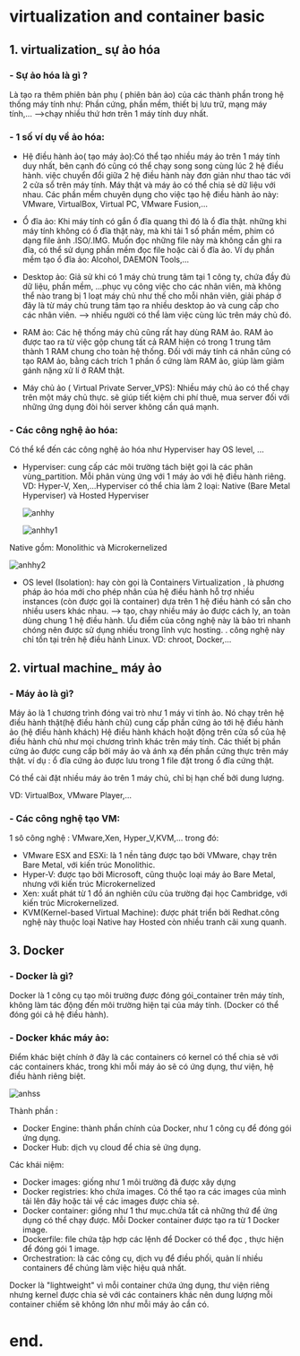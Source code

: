# virtualization and container basic
## 1. virtualization_ sự ảo hóa
### - Sự ảo hóa là gì ?
Là tạo ra thêm phiên bản phụ ( phiên bản ảo) của các thành phần trong hệ thống máy tính như: Phần cứng, phần mềm, thiết bị lưu trữ, mạng máy tính,...
-->chạy nhiều thứ hơn trên 1 máy tính duy nhất.
### - 1 số ví dụ về ảo hóa:
- Hệ điều hành ảo( tạo máy ảo):Có thể tạo nhiều máy ảo trên 1 máy tính duy nhất, bên cạnh đó cũng có thể chạy song song cùng lúc 2 hệ điều hành.
việc chuyển đổi giữa 2 hệ điều hành này đơn giản như thao tác với 2 cửa sổ trên máy tính.
Máy thật và máy ảo có thể chia sẻ dữ liệu với nhau.
Các phần mềm chuyên dụng cho việc tạo hệ điều hành ảo này: VMware, VirtualBox, Virtual PC, VMware Fusion,...


- Ổ đĩa ảo: Khi máy tính có gắn ổ đĩa quang thì đó là ổ đĩa thật.
những khi máy tính không có ổ đĩa thật này, mà khi tải 1 số phần mềm, phim có dạng file ảnh
.ISO/.IMG. Muốn đọc những file này mà không cần ghi ra đĩa, có thể sử dụng
phần mềm đọc file hoặc cài ổ đĩa ảo.
Ví dụ phần mềm tạo ổ đĩa ảo: Alcohol, DAEMON Tools,...

- Desktop ảo:
 Giả sử khi có 1 máy chủ trung tâm tại 1 công ty, chứa đầy đủ dữ liệu, phần mềm, ...phục vụ công việc cho các nhân viên, mà không thể nào
 trang bị 1 loạt máy chủ như thế cho mỗi nhân viên, giải pháp ở đây là từ máy chủ trung tâm tạo ra nhiều desktop ảo và cung cấp cho các nhân viên.
 --> nhiều người có thể làm việc cùng lúc trên máy chủ đó.

- RAM ảo:
Các hệ thống máy chủ cũng rất hay dùng RAM ảo. RAM ảo được tao ra từ việc gộp chung tất cả RAM hiện có trong 1 trung tâm thành 1 RAM chung cho toàn hệ thống. Đối với máy tính cá nhân cũng có tạo RAM ảo, bằng cách trích 1 phần ổ cứng làm RAM ảo,
 giúp làm giảm gánh nặng xử lí ở RAM thật.

- Máy chủ ảo ( Virtual Private Server_VPS): Nhiều máy chủ ảo có thể chạy trên
một máy chủ thực. sẽ giúp tiết kiệm chi phí thuê, mua server đối với những ứng dụng đòi hỏi server không
cần quá mạnh.



### - Các công nghệ ảo hóa:

  Có thể kể đến các công nghệ ảo hóa như Hyperviser hay OS level, ...
- Hyperviser:  cung cấp các môi trường tách biệt gọi là các phân vùng_partition. Mỗi phân vùng ứng với 1 máy ảo với hệ điều hành riêng.
VD: Hyper-V, Xen,...Hyperviser có thể chia làm 2 loại: Native (Bare Metal Hyperviser) và Hosted Hyperviser

  ![anhhy](http://i.imgur.com/phbvkWK.png)

  ![anhhy1](http://i.imgur.com/Xp28nEJ.png)

Native gồm: Monolithic và Microkernelized

  ![anhhy2](http://i.imgur.com/vPr1F3a.png)

- OS level (Isolation): hay còn gọi là Containers Virtualization , là phương pháp ảo hóa mới
cho phép nhân của hệ điều hành hỗ trợ nhiều instances (còn được gọi là container) dựa trên 1 hệ điều hành có sẵn cho nhiều users khác nhau.
--> tạo, chạy nhiều máy ảo được cách ly, an toàn dùng chung 1 hệ điều hành.
Ưu điểm của công nghệ này là bảo trì nhanh chóng nên được sử dụng nhiều trong lĩnh vực hosting.
. công nghệ này chỉ tồn tại trên hệ điều hành Linux.
VD: chroot, Docker,...

## 2. virtual machine_ máy ảo

### - Máy ảo là gì?

Máy ảo là 1 chương trình đóng vai trò như 1 máy vi tính ảo.
Nó chạy trên hệ điều hành thật(hệ điều hành chủ) cung cấp phần cứng ảo tới hệ điều hành ảo (hệ điều hành khách)
Hệ điều hành khách hoặt động trên cửa sổ của hệ điều hành chủ như mọi chương trình khác trên máy tính.
Các thiết bị phần cứng ảo được cung cấp bởi máy ảo và ánh xạ đến phần cứng thực trên máy thật.
ví dụ : ổ đĩa cứng ảo được lưu trong 1 file đặt trong ổ đĩa cứng thật.

Có thể cài đặt nhiều máy ảo trên 1 máy chủ, chỉ bị hạn chế bởi dung lượng.

VD: VirtualBox, VMware Player,...



### - Các công nghệ tạo VM:

1 sô công nghệ : VMware,Xen, Hyper_V,KVM,...
trong đó:
- VMware ESX and ESXi:  là 1 nền tảng được tạo bởi VMware, chạy trên Bare Metal, với kiến trúc Monolithic.
- Hyper-V:  được tạo bởi Microsoft, cũng thuộc loại máy ảo Bare Metal, nhưng với kiến trúc Microkernelized
- Xen: xuất phát từ 1 đồ án nghiên cứu của trường đại học Cambridge, với kiến trúc Microkernelized.
- KVM(Kernel-based Virtual Machine): được phát triển bởi Redhat.công nghệ này thuộc loại Native hay Hosted còn nhiều tranh cãi xung quanh.


## 3. Docker
### - Docker là gì?
Docker là 1 công cụ tạo môi trường được đóng gói_container trên máy tính, không làm tác động đến môi trường hiện tại của máy tính.
(Docker có thể đóng gói cả hệ điều hành).



### - Docker khác máy ảo:
Điểm khác biệt chính ở đây là các containers có kernel có thể chia sẻ với các containers khác, trong khi mỗi máy ảo sẽ có ứng dụng, thư viện, hệ điều hành riêng biệt.

![anhss](http://i.imgur.com/rFzcxyj.png)


Thành phần :
- Docker Engine: thành phần chính của Docker, như 1 công cụ để đóng gói ứng dụng.
- Docker Hub: dịch vụ cloud để chia sẻ ứng dụng.

Các khái niệm:

- Docker images: giống như 1 môi trường đã được xây dựng
- Docker registries: kho chứa images. Có thể tạo ra các images của mình tải lên đây hoặc tải về các images được chia sẻ.
- Docker container: giống như 1 thư mục.chứa tất cả những thứ để ứng dụng có thể chạy được. Mỗi Docker container được tạo ra từ 1 Docker image.
- Dockerfile: file chứa tập hợp các lệnh để Docker có thể đọc , thực hiện để đóng gói 1 image.
- Orchestration: là các công cụ, dịch vụ để điều phối, quản lí nhiều containers để chúng làm việc hiệu quả nhất.

Docker là "lightweight" vì mỗi container chứa ứng dụng, thư viện riêng nhưng kernel được chia sẻ với các containers khác nên dung lượng mỗi container chiếm sẽ không lớn như mỗi máy ảo cần có.
# end.
